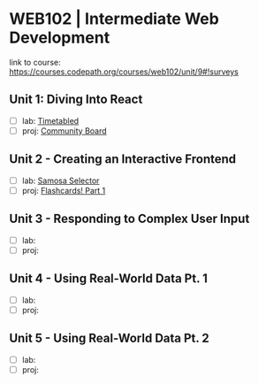 # WEB102 | Intermediate Web Development

link to course: https://courses.codepath.org/courses/web102/unit/9#!surveys

## Unit 1: Diving Into React

- [ ] lab: [Timetabled](https://courses.codepath.org/courses/web102/unit/1#!labs)
- [ ] proj: [Community Board](https://courses.codepath.org/courses/web102/unit/1#!projects)

## Unit 2 - Creating an Interactive Frontend

- [ ] lab: [Samosa Selector](https://courses.codepath.org/courses/web102/unit/2#!labs)
- [ ] proj: [Flashcards! Part 1](https://courses.codepath.org/courses/web102/unit/2#!projects)

## Unit 3 - Responding to Complex User Input

- [ ] lab:
- [ ] proj:

## Unit 4 - Using Real-World Data Pt. 1

- [ ] lab:
- [ ] proj:

## Unit 5 - Using Real-World Data Pt. 2

- [ ] lab:
- [ ] proj:
